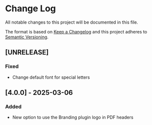 # Change Log

All notable changes to this project will be documented in this file.

The format is based on [Keep a Changelog](http://keepachangelog.com/)
and this project adheres to [Semantic Versioning](http://semver.org/).

## [UNRELEASE]

### Fixed

- Change default font for special letters

## [4.0.0] - 2025-03-06

### Added

- New option to use the Branding plugin logo in PDF headers
